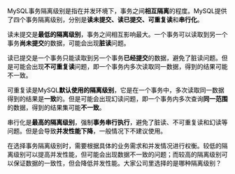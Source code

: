 <font style="color:rgb(0, 0, 0);background-color:rgb(248, 248, 248);">MySQL事务隔离级别是指在并发环境下，事务之间</font>**<font style="color:rgb(0, 0, 0);background-color:rgb(248, 248, 248);">相互隔离</font>**<font style="color:rgb(0, 0, 0);background-color:rgb(248, 248, 248);">的程度。MySQL提供了四个事务隔离级别，分别是</font>**<font style="color:rgb(0, 0, 0);background-color:rgb(248, 248, 248);">读未提交、读已提交、可重复读</font>**<font style="color:rgb(0, 0, 0);background-color:rgb(248, 248, 248);">和</font>**<font style="color:rgb(0, 0, 0);background-color:rgb(248, 248, 248);">串行化</font>**<font style="color:rgb(0, 0, 0);background-color:rgb(248, 248, 248);">。</font>

<font style="color:rgb(0, 0, 0);background-color:rgb(248, 248, 248);">读未提交是</font>**<font style="color:rgb(0, 0, 0);background-color:rgb(248, 248, 248);">最低的隔离级别</font>**<font style="color:rgb(0, 0, 0);background-color:rgb(248, 248, 248);">，事务之间相互影响最大。一个事务可以读取到另一个事务</font>**<font style="color:rgb(0, 0, 0);background-color:rgb(248, 248, 248);">尚未提交</font>**<font style="color:rgb(0, 0, 0);background-color:rgb(248, 248, 248);">的数据，可能会出现</font>**<font style="color:rgb(0, 0, 0);background-color:rgb(248, 248, 248);">脏读</font>**<font style="color:rgb(0, 0, 0);background-color:rgb(248, 248, 248);">问题。</font>

<font style="color:rgb(0, 0, 0);background-color:rgb(248, 248, 248);">读已提交是一个事务只能读取到另一个事务</font>**<font style="color:rgb(0, 0, 0);background-color:rgb(248, 248, 248);">已经提交</font>**<font style="color:rgb(0, 0, 0);background-color:rgb(248, 248, 248);">的数据，避免了脏读问题。但是可能会出现</font>**<font style="color:rgb(0, 0, 0);background-color:rgb(248, 248, 248);">不可重复读</font>**<font style="color:rgb(0, 0, 0);background-color:rgb(248, 248, 248);">问题，即一个事务内多次读取同一数据，得到的结果可能不一致。</font>

<font style="color:rgb(0, 0, 0);background-color:rgb(248, 248, 248);">可重复读是MySQL</font>**<font style="color:rgb(0, 0, 0);background-color:rgb(248, 248, 248);">默认使用的隔离级别</font>**<font style="color:rgb(0, 0, 0);background-color:rgb(248, 248, 248);">，它是在一个事务中，多次读取同一数据得到的结果是</font>**<font style="color:rgb(0, 0, 0);background-color:rgb(248, 248, 248);">一致</font>**<font style="color:rgb(0, 0, 0);background-color:rgb(248, 248, 248);">的。但是可能会出现幻读问题，即一个事务内多次查询</font>**<font style="color:rgb(0, 0, 0);background-color:rgb(248, 248, 248);">同一范围</font>**<font style="color:rgb(0, 0, 0);background-color:rgb(248, 248, 248);">的数据，得到的结果集可能</font>**<font style="color:rgb(0, 0, 0);background-color:rgb(248, 248, 248);">不一致</font>**<font style="color:rgb(0, 0, 0);background-color:rgb(248, 248, 248);">。</font>

<font style="color:rgb(0, 0, 0);background-color:rgb(248, 248, 248);">串行化是</font>**<font style="color:rgb(0, 0, 0);background-color:rgb(248, 248, 248);">最高的隔离级别</font>**<font style="color:rgb(0, 0, 0);background-color:rgb(248, 248, 248);">，强制</font>**<font style="color:rgb(0, 0, 0);background-color:rgb(248, 248, 248);">事务串行执行</font>**<font style="color:rgb(0, 0, 0);background-color:rgb(248, 248, 248);">，避免了脏读、不可重复读和幻读等问题。但是会导致</font>**<font style="color:rgb(0, 0, 0);background-color:rgb(248, 248, 248);">并发性能下降</font>**<font style="color:rgb(0, 0, 0);background-color:rgb(248, 248, 248);">，一般情况下不建议使用。</font>

<font style="color:rgb(0, 0, 0);background-color:rgb(248, 248, 248);">在选择事务隔离级别时，需要根据具体的业务需求和并发情况进行权衡。较低的隔离级别可以提高并发性能，但可能会出现数据不一致的问题；而较高的隔离级别可以保证数据的一致性，但会降低并发性能。大家公司里选择的是哪种隔离级别？</font>

